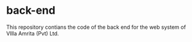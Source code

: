 # back-end
 This repository contians the code of the back end for the web system of VIlla Amrita (Pvt) Ltd.
